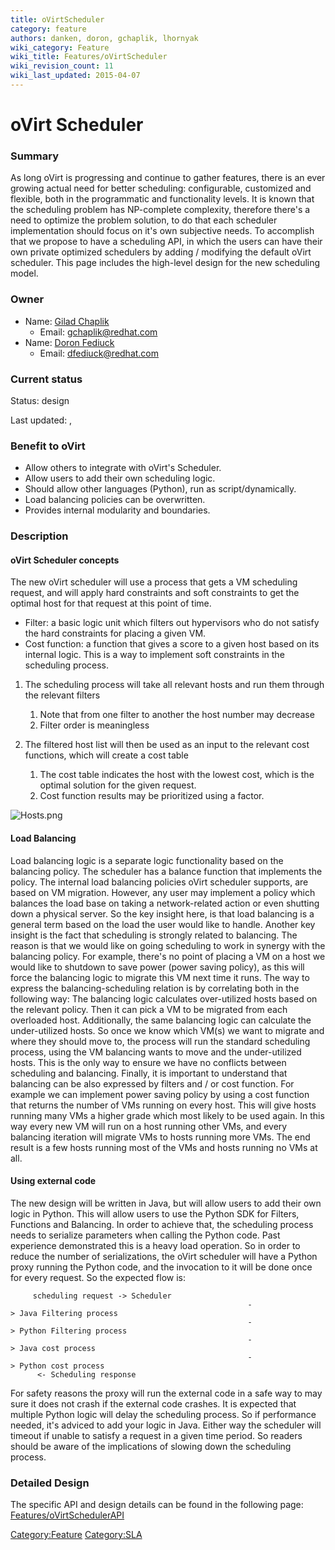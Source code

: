```yaml
---
title: oVirtScheduler
category: feature
authors: danken, doron, gchaplik, lhornyak
wiki_category: Feature
wiki_title: Features/oVirtScheduler
wiki_revision_count: 11
wiki_last_updated: 2015-04-07
---
```


# oVirt Scheduler

### Summary

As long oVirt is progressing and continue to gather features, there is an ever growing actual need for better scheduling: configurable,
customized and flexible, both in the programmatic and functionality levels.
It is known that the scheduling problem has NP-complete complexity, therefore there's a need to optimize the problem solution,
to do that each scheduler implementation should focus on it's own subjective needs. To accomplish that we propose to have a scheduling
API, in which the users can have their own private optimized schedulers by adding / modifying the default oVirt scheduler.
This page includes the high-level design for the new scheduling model.

### Owner

*   Name: [ Gilad Chaplik](User:gchaplik)
    -   Email: <gchaplik@redhat.com>
*   Name: [ Doron Fediuck](User:Doron)
    -   Email: <dfediuck@redhat.com>

### Current status

Status: design

Last updated: ,

### Benefit to oVirt

*   Allow others to integrate with oVirt's Scheduler.
*   Allow users to add their own scheduling logic.
*   Should allow other languages (Python), run as script/dynamically.
*   Load balancing policies can be overwritten.
*   Provides internal modularity and boundaries.

### Description

#### oVirt Scheduler concepts

The new oVirt scheduler will use a process that gets a VM scheduling request, and will apply hard constraints
and soft constraints to get the optimal host for that request at this point of time.

*   Filter: a basic logic unit which filters out hypervisors who do not satisfy the hard constraints for placing a given VM.
*   Cost function: a function that gives a score to a given host based on its internal logic. This is a way to implement soft constraints in the scheduling process.

1.  The scheduling process will take all relevant hosts and run them through the relevant filters
    1.  Note that from one filter to another the host number may decrease
    2.  Filter order is meaningless

2.  The filtered host list will then be used as an input to the relevant cost functions, which will create a cost table
    1.  The cost table indicates the host with the lowest cost, which is the optimal solution for the given request.
    2.  Cost function results may be prioritized using a factor.

![](Hosts.png "Hosts.png")

#### Load Balancing

Load balancing logic is a separate logic functionality based on the balancing policy.
The scheduler has a balance function that implements the policy. The internal load balancing
policies oVirt scheduler supports, are based on VM migration. However, any user may implement
a policy which balances the load base on taking a network-related action or even shutting down
a physical server.
So the key insight here, is that load balancing is a general term based on the load the user would like to handle.
Another key insight is the fact that scheduling is strongly related to balancing. The reason is that we would
like on going scheduling to work in synergy with the balancing policy. For example, there's no point of placing
a VM on a host we would like to shutdown to save power (power saving policy), as this will force the balancing
logic to migrate this VM next time it runs.
The way to express the balancing-scheduling relation is by correlating both in the following way:
The balancing logic calculates over-utilized hosts based on the relevant policy. Then it can pick a VM
to be migrated from each overloaded host. Additionally, the same balancing logic can calculate the
under-utilized hosts. So once we know which VM(s) we want to migrate and where they should move to,
the process will run the standard scheduling process, using the VM balancing wants to move and the
under-utilized hosts. This is the only way to ensure we have no conflicts between scheduling and balancing.
Finally, it is important to understand that balancing can be also expressed by filters and / or cost function.
For example we can implement power saving policy by using a cost function that returns the number of VMs
running on every host. This will give hosts running many VMs a higher grade which most likely to be used
again. In this way every new VM will run on a host running other VMs, and every balancing iteration will migrate
VMs to hosts running more VMs. The end result is a few hosts running most of the VMs and hosts running no VMs
at all.

#### Using external code

The new design will be written in Java, but will allow users to add their own logic in Python.
This will allow users to use the Python SDK for Filters, Functions and Balancing. In order to achieve
that, the scheduling process needs to serialize parameters when calling the Python code. Past experience
demonstrated this is a heavy load operation. So in order to reduce the number of serializations, the oVirt
scheduler will have a Python proxy running the Python code, and the invocation to it will be done once for
every request.
So the expected flow is:

         scheduling request -> Scheduler
                                                         -> Java Filtering process
                                                         -> Python Filtering process
                                                         -> Java cost process
                                                         -> Python cost process
          <- Scheduling response

For safety reasons the proxy will run the external code in a safe way to may sure it does not crash
if the external code crashes.
It is expected that multiple Python logic will delay the scheduling process. So if performance needed,
it's adviced to add your logic in Java. Either way the scheduler will timeout if unable to satisfy a request
in a given time period. So readers should be aware of the implications of slowing down the scheduling
process.

### Detailed Design

The specific API and design details can be found in the following page: [Features/oVirtSchedulerAPI](Features/oVirtSchedulerAPI)

<Category:Feature> <Category:SLA>
